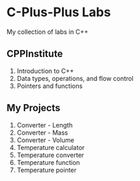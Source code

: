 <h1>C-Plus-Plus Labs</h1>
My collection of labs in C++

<h2>CPPInstitute</h2>
<ol>
  <li>Introduction to C++</li>
  <li>Data types, operations, and flow control</li>
  <li>Pointers and functions</li>
</ol>

<h2>My Projects</h2>
<ol><li>Converter - Length</li>
<li>Converter - Mass</li>
<li>Converter - Volume</li>
<li>Temperature calculator</li>
<li>Temperature converter</li>
<li>Temperature function</li>
<li>Temperature pointer</li>
</ol>

